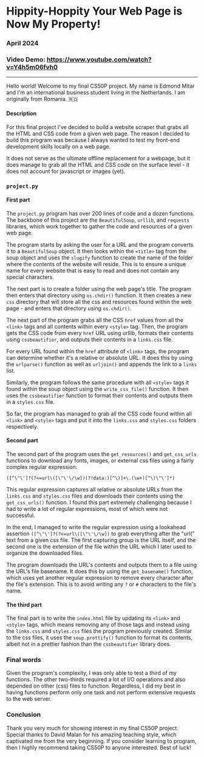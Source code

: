 # Hippity-Hoppity Your Web Page is Now My Property!
### April 2024
### Video Demo: https://www.youtube.com/watch?v=Y4h5m06fvh0
----
Hello world! Welcome to my final CS50P project. My name is Edmond Mitar and I'm an international business student living in the Netherlands. I am originally from Romania. 🇷🇴
#### Description
For this final project I've decided to build a website scraper that grabs all the HTML and CSS code from a given web page. The reason I decided to build this program was because I always wanted to test my front-end development skills locally on a web page.

It does not serve as the ultimate offline replacement for a webpage, but it does manage to grab all the HTML and CSS code on the surface level - it does not account for javascript or images (yet).
### `project.py`
#### First part
The `project.py` program has over 200 lines of code and a dozen functions. The backbone of this project are the `BeautifulSoup`, `urllib`, and `requests` libraries, which work together to gather the code and resources of a given web page.

The program starts by asking the user for a URL and the program converts it to a `BeautifulSoup` object. It then looks within the `<title>` tag from the soup object and uses the `slugify` function to create the name of the folder where the contents of the website will reside. This is to ensure a unique name for every website that is easy to read and does not contain any special characters.

The next part is to create a folder using the web page's title. The program then enters that directory using `os.chdir()` function. It then creates a new `css` directory that will store all the css and resources found within the web page - and enters that directory using `os.chdir()`.

The next part of the program grabs all the CSS `href` values from all the `<link>` tags and all contents within every `<style>` tag. Then, the program gets the CSS code from every `href` URL using urllib, formats their contents using `cssbeautifier`, and outputs their contents in a `links.css` file.

For every URL found within the `href` attribute of `<link>` tags, the program can determine whether it's a relative or absolute URL. It does this by using the `urlparse()` function as well as `urljoin()` and appends the link to a `links` list.

Similarly, the program follows the same procedure with all `<style>` tags it found within the soup object using the `write_css_file()` function. It then uses the `cssbeautifier` function to format their contents and outputs them in a `styles.css` file.

So far, the program has managed to grab all the CSS code found within all `<link>` and `<style>` tags and put it into the `links.css` and `styles.css` folders respectively.
#### Second part
The second part of the program uses the `get_resources()` and `get_css_urls` functions to download any fonts, images, or external css files using a fairly complex regular expression:

`([^\"\']?(?<=url\([\"\'\/\w])(?!data:)[^\)]+\.(\w+)[^\)\"\']*)`

This regular expression captures all relative or absolute URLs from the `links.css` and `styles.css` files and downloads their contents using the `get_css_urls()` function. I found this part extremely challenging because I had to write a lot of regular expressions, most of which were not successful.

In the end, I managed to write the regular expression using a lookahead assertion `([^\"\']?(?<=url\([\"\'\/\w])` to grab everything after the "url(" text from a given css file. The first capturing group is the URL itself, and the second one is the extension of the file within the URL which I later used to organize the downloaded files.

The program downloads the URL's contents and outputs them to a file using the URL's file basename. It does this by using the `get_basename()` function, which uses yet another regular expression to remove every character after the file's extension. This is to avoid writing any `?` or `#` characters to the file's name.
#### The third part
The final part is to write the `index.html` file by updating its `<link>` and `<style>` tags, which means removing any of those tags and instead using the `links.css` and `styles.css` files the program previously created. Similar to the css files, it uses the `soup.prettify()` function to format its contents, albeit not in a prettier fashion than the `cssbeautifier` library does.
### Final words
Given the program's complexity, I was only able to test a third of my functions. The other two-thirds required a lot of I/O operations and also depended on other (css) files to function. Regardless, I did my best in having functions perform only one task and not perform extensive requests to the web server.
### Conclusion
Thank you very much for showing interest in my final CS50P project. Special thanks to David Malan for his amazing teaching style, which captivated me from the very beginning. If you consider learning to program, then I highly recommend taking CS50P to anyone interested. Best of luck!
